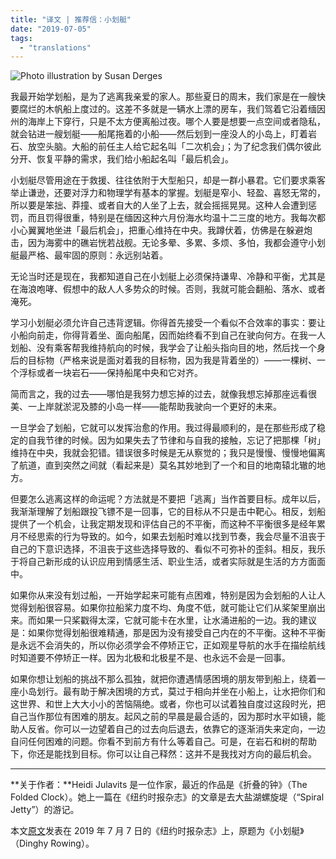 ```yaml
---
title: "译文 | 推荐信：小划艇"
date: "2019-07-05"
tags:
  - "translations"
---
```


![Photo illustration by Susan Derges](https://cl.ly/5c8a63/31d9de18605c41b3aed51f615e865952-superJumbo.jpg "Photo illustration by Susan Derges")

我最开始学划船，是为了逃离我亲爱的家人。那些夏日的周末，我们家是在一艘快要腐烂的木帆船上度过的。这差不多就是一辆水上漂的房车，我们驾着它沿着缅因州的海岸上下穿行，只是不太方便离船过夜。哪个人要是想要一点空间或者隐私，就会钻进一艘划艇——船尾拖着的小船——然后划到一座没人的小岛上，盯着岩石、放空头脑。大船的前任主人给它起名叫「二次机会」；为了纪念我们偶尔彼此分开、恢复平静的需求，我们给小船起名叫「最后机会」。

小划艇尽管用途在于救援、往往依附于大型船只，却是一群小暴君。它们要求乘客举止谦逊，还要对浮力和物理学有基本的掌握。划艇是窄小、轻盈、喜怒无常的，所以要是笨拙、莽撞、或者自大的人坐了上去，就会摇摇晃晃。这种人会遭到惩罚，而且罚得很重，特别是在缅因这种六月份海水均温十二三度的地方。我每次都小心翼翼地坐进「最后机会」，把重心维持在中央。我蹲伏着，仿佛是在躲避炮击，因为海雾中的礁岩恍若战舰。无论多晕、多累、多烦、多怕，我都会遵守小划艇最严格、最牢固的原则：永远别站着。

无论当时还是现在，我都知道自己在小划艇上必须保持谦卑、冷静和平衡，尤其是在海浪咆哮、假想中的敌人人多势众的时候。否则，我就可能会翻船、落水、或者淹死。

学习小划艇必须允许自己违背逻辑。你得首先接受一个看似不合效率的事实：要让小船向前走，你得背着坐、面向船尾，因而始终看不到自己在驶向何方。在我一人划船、没有乘客帮我维持航向的时候，我学会了让船头指向目的地，然后找一个身后的目标物（严格来说是面对着我的目标物，因为我是背着坐的）——一棵树、一个浮标或者一块岩石——保持船尾中央和它对齐。

简而言之，我的过去——哪怕是我努力想忘掉的过去，就像我想忘掉那座远看很美、一上岸就淤泥及膝的小岛一样——能帮助我驶向一个更好的未来。

一旦学会了划船，它就可以发挥治愈的作用。我过得最顺利的，是在那些形成了稳定的自我节律的时候。因为如果失去了节律和与自我的接触，忘记了把那棵「树」维持在中央，我就会犯错。错误很多时候是无从察觉的；我只是慢慢、慢慢地偏离了航道，直到突然之间就（看起来是）莫名其妙地到了一个和目的地南辕北辙的地方。

但要怎么逃离这样的命运呢？方法就是不要把「逃离」当作首要目标。成年以后，我渐渐理解了划船跟投飞镖不是一回事，它的目标从不只是击中靶心。相反，划船提供了一个机会，让我定期发现和评估自己的不平衡，而这种不平衡很多是经年累月不经思索的行为导致的。如今，如果去划船时难以找到节奏，我会尽量不沮丧于自己的下意识选择，不沮丧于这些选择导致的、看似不可弥补的歪斜。相反，我乐于将自己新形成的认识应用到情感生活、职业生活，或者实际就是生活的方方面面中。

如果你从来没有划过船，一开始学起来可能有点困难，特别是因为会划船的人让人觉得划船很容易。如果你拉船桨力度不均、角度不低，就可能让它们从桨架里崩出来。而如果一只桨戳得太深，它就可能卡在水里，让水涌进船的一边。我的建议是：如果你觉得划船很难精通，那是因为没有接受自己内在的不平衡。这种不平衡是永远不会消失的，所以你必须学会不停矫正它，正如观星导航的水手在描绘航线时知道要不停矫正一样。因为北极和北极星不是、也永远不会是一回事。

如果你想让划船的挑战不那么孤独，就把你遭遇情感困境的朋友带到船上，绕着一座小岛划行。最有助于解决困境的方式，莫过于相向并坐在小船上，让水把你们和这世界、和世上大大小小的苦恼隔绝。或者，你也可以试着独自度过这段时光，把自己当作那位有困难的朋友。起风之前的早晨是最合适的，因为那时水平如镜，能助人反省。你可以一边望着自己的过去向后退去，依靠它的逐渐消失来定向，一边自问任何困难的问题。你看不到前方有什么等着自己。可是，在岩石和树的帮助下，你还是能找到目标。你可以让自己释然：这并不是我找对方向的最后机会。

* * *

**关于作者：**Heidi Julavits 是一位作家，最近的作品是《折叠的钟》（The Folded Clock）。她上一篇在《纽约时报杂志》的文章是去大盐湖螺旋堤（“Spiral Jetty”）的游记。

本文[原文](https://www.nytimes.com/2019/07/03/magazine/letter-of-recommendation-dinghy-rowing.html)发表在 2019 年 7 月 7 日的《纽约时报杂志》上，原题为《小划艇》（Dinghy Rowing）。
